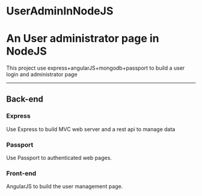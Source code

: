 # UserAdminInNodeJS

An User administrator page in NodeJS
==================

This project use express+angularJS+mongodb+passport to build a user login and administrator page

---------------------------------------

## Back-end ##

### Express ###

Use Express to build MVC web server and a rest api to manage data

### Passport ###

Use Passport to authenticated web pages.

### Front-end ###

AngularJS to build the user management page.